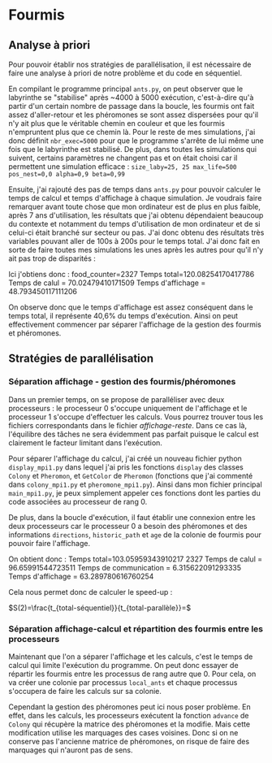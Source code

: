 # Fourmis


## Analyse à priori
Pour pouvoir établir nos stratégies de parallélisation, il est nécessaire de faire une analyse à priori de notre problème et du code en séquentiel. 

En compilant le programme principal `ants.py`, on peut observer que le labyrinthe se "stabilise" après ~4000 à 5000 exécution, c'est-à-dire qu'à partir d'un certain nombre de passage dans la boucle, les fourmis ont fait assez d'aller-retour et les phéromones se sont assez dispersées pour qu'il n'y ait plus que le véritable chemin en couleur et que les fourmis n'empruntent plus que ce chemin là. 
Pour le reste de mes simulations, j'ai donc définit `nbr_exec=5000` pour que le programme s'arrête de lui même une fois que le labyrinthe est stabilisé.
De plus, dans toutes les simulations qui suivent, certains paramètres ne changent pas et on était choisi car il permettent une simulation efficace :
`size_laby=25, 25
max_life=500
pos_nest=0,0
alpha=0,9
beta=0,99`

Ensuite, j'ai rajouté des pas de temps dans `ants.py` pour pouvoir calculer le temps de calcul et temps d'affichage à chaque simulation. 
Je voudrais faire remarquer avant toute chose que mon ordinateur est de plus en plus faible, après 7 ans d'utilisation, les résultats que j'ai obtenu dépendaient beaucoup du contexte et notamment du temps d'utilisation de mon ordinateur et de si celui-ci était branché sur secteur ou pas. J'ai donc obtenu des résultats très variables pouvant aller de 100s à 200s pour le temps total.
J'ai donc fait en sorte de faire toutes mes simulations les unes après les autres pour qu'il n'y ait pas trop de disparités : 

Ici j'obtiens donc :
food_counter=2327
Temps total=120.08254170417786
Temps de calul = 70.02479410171509
Temps d'affichage = 48.793450117111206

On observe donc que le temps d'affichage est assez conséquent dans le temps total, il représente 40,6% du temps d'exécution.
Ainsi on peut effectivement commencer par séparer l'affichage de la gestion des fourmis et phéromones.

## Stratégies de parallélisation 

### Séparation affichage - gestion des fourmis/phéromones

Dans un premier temps, on se propose de paralléliser avec deux processeurs : le processeur 0 s'occupe uniquement de l'affichage et le processeur 1 s'occupe d'effectuer les calculs. Vous pourrez trouver tous les fichiers correspondants dans le fichier *affichage-reste*.
Dans ce cas là, l'équilibre des tâches ne sera évidemment pas parfait puisque le calcul est clairement le facteur limitant dans l'exécution.

Pour séparer l'affichage du calcul, j'ai créé un nouveau fichier python `display_mpi1.py` dans lequel j'ai pris les fonctions `display` des classes `Colony` et `Pheromon`, et `GetColor` de `Pheromon` (fonctions que j'ai commenté dans `colony_mpi1.py` et `pheromone_mpi1.py`). Ainsi dans mon fichier principal `main_mpi1.py`, je peux simplement appeler ces fonctions dont les parties du code associées au processeur de rang 0.

De plus, dans la boucle d'exécution, il faut établir une connexion entre les deux processeurs car le processeur 0 a besoin des phéromones et des informations `directions`, `historic_path` et `age` de la colonie de fourmis pour pouvoir faire l'affichage. 

On obtient donc : 
Temps total=103.05959343910217
2327
Temps de calul = 96.65991544723511
Temps de communication = 6.315622091293335
Temps d'affichage = 63.289780616760254


Cela nous permet donc de calculer le speed-up :

$S(2)=\frac{t_{total-séquentiel}}{t_{total-parallèle}}=$

### Séparation affichage-calcul et répartition des fourmis entre les processeurs

Maintenant que l'on a séparer l'affichage et les calculs, c'est le temps de calcul qui limite l'exécution du programme. On peut donc essayer de répartir les fourmis entre les processus de rang autre que 0. Pour cela, on va créer une colonie par processus `local_ants` et chaque processus s'occupera de faire les calculs sur sa colonie. 

Cependant la gestion des phéromones peut ici nous poser problème. En effet, dans les calculs, les processeurs exécutent la fonction `advance` de `Colony` qui récupère la matrice des phéromones et la modifie. Mais cette modification utilise les marquages des cases voisines. Donc si on ne conserve pas l'ancienne matrice de phéromones, on risque de faire des marquages qui n'auront pas de sens.













